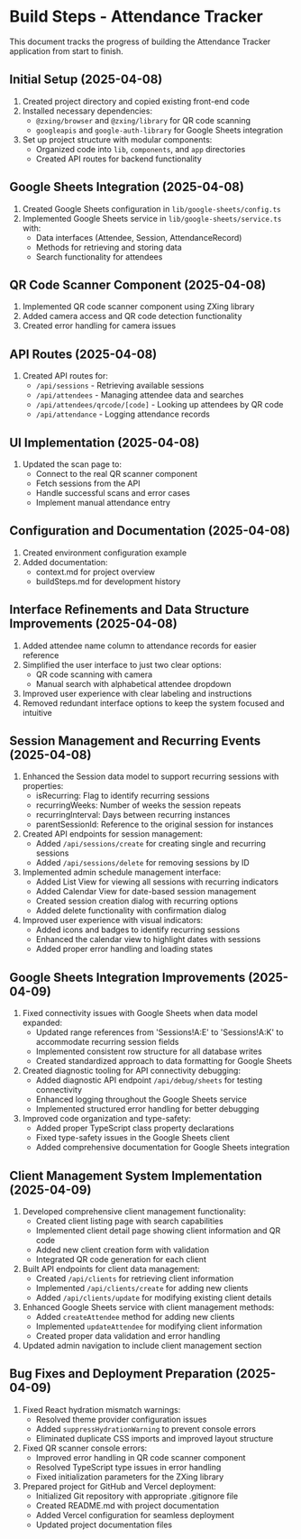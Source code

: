 # Build Steps - Attendance Tracker

This document tracks the progress of building the Attendance Tracker application from start to finish.

## Initial Setup (2025-04-08)

1. Created project directory and copied existing front-end code
2. Installed necessary dependencies:
   - `@zxing/browser` and `@zxing/library` for QR code scanning
   - `googleapis` and `google-auth-library` for Google Sheets integration
3. Set up project structure with modular components:
   - Organized code into `lib`, `components`, and `app` directories
   - Created API routes for backend functionality

## Google Sheets Integration (2025-04-08)

1. Created Google Sheets configuration in `lib/google-sheets/config.ts`
2. Implemented Google Sheets service in `lib/google-sheets/service.ts` with:
   - Data interfaces (Attendee, Session, AttendanceRecord)
   - Methods for retrieving and storing data
   - Search functionality for attendees

## QR Code Scanner Component (2025-04-08)

1. Implemented QR code scanner component using ZXing library
2. Added camera access and QR code detection functionality
3. Created error handling for camera issues

## API Routes (2025-04-08)

1. Created API routes for:
   - `/api/sessions` - Retrieving available sessions
   - `/api/attendees` - Managing attendee data and searches
   - `/api/attendees/qrcode/[code]` - Looking up attendees by QR code
   - `/api/attendance` - Logging attendance records

## UI Implementation (2025-04-08)

1. Updated the scan page to:
   - Connect to the real QR scanner component
   - Fetch sessions from the API
   - Handle successful scans and error cases
   - Implement manual attendance entry

## Configuration and Documentation (2025-04-08)

1. Created environment configuration example
2. Added documentation:
   - context.md for project overview
   - buildSteps.md for development history

## Interface Refinements and Data Structure Improvements (2025-04-08)

1. Added attendee name column to attendance records for easier reference
2. Simplified the user interface to just two clear options:
   - QR code scanning with camera
   - Manual search with alphabetical attendee dropdown
3. Improved user experience with clear labeling and instructions
4. Removed redundant interface options to keep the system focused and intuitive

## Session Management and Recurring Events (2025-04-08)

1. Enhanced the Session data model to support recurring sessions with properties:
   - isRecurring: Flag to identify recurring sessions
   - recurringWeeks: Number of weeks the session repeats
   - recurringInterval: Days between recurring instances
   - parentSessionId: Reference to the original session for instances
2. Created API endpoints for session management:
   - Added `/api/sessions/create` for creating single and recurring sessions
   - Added `/api/sessions/delete` for removing sessions by ID
3. Implemented admin schedule management interface:
   - Added List View for viewing all sessions with recurring indicators
   - Added Calendar View for date-based session management
   - Created session creation dialog with recurring options
   - Added delete functionality with confirmation dialog
4. Improved user experience with visual indicators:
   - Added icons and badges to identify recurring sessions
   - Enhanced the calendar view to highlight dates with sessions
   - Added proper error handling and loading states

## Google Sheets Integration Improvements (2025-04-09)

1. Fixed connectivity issues with Google Sheets when data model expanded:
   - Updated range references from 'Sessions!A:E' to 'Sessions!A:K' to accommodate recurring session fields
   - Implemented consistent row structure for all database writes
   - Created standardized approach to data formatting for Google Sheets
2. Created diagnostic tooling for API connectivity debugging:
   - Added diagnostic API endpoint `/api/debug/sheets` for testing connectivity
   - Enhanced logging throughout the Google Sheets service
   - Implemented structured error handling for better debugging
3. Improved code organization and type-safety:
   - Added proper TypeScript class property declarations
   - Fixed type-safety issues in the Google Sheets client
   - Added comprehensive documentation for Google Sheets integration

## Client Management System Implementation (2025-04-09)

1. Developed comprehensive client management functionality:
   - Created client listing page with search capabilities
   - Implemented client detail page showing client information and QR code
   - Added new client creation form with validation
   - Integrated QR code generation for each client
2. Built API endpoints for client data management:
   - Created `/api/clients` for retrieving client information
   - Implemented `/api/clients/create` for adding new clients
   - Added `/api/clients/update` for modifying existing client details
3. Enhanced Google Sheets service with client management methods:
   - Added `createAttendee` method for adding new clients
   - Implemented `updateAttendee` for modifying client information
   - Created proper data validation and error handling
4. Updated admin navigation to include client management section

## Bug Fixes and Deployment Preparation (2025-04-09)

1. Fixed React hydration mismatch warnings:
   - Resolved theme provider configuration issues
   - Added `suppressHydrationWarning` to prevent console errors
   - Eliminated duplicate CSS imports and improved layout structure
2. Fixed QR scanner console errors:
   - Improved error handling in QR code scanner component
   - Resolved TypeScript type issues in error handling
   - Fixed initialization parameters for the ZXing library
3. Prepared project for GitHub and Vercel deployment:
   - Initialized Git repository with appropriate .gitignore file
   - Created README.md with project documentation
   - Added Vercel configuration for seamless deployment
   - Updated project documentation files
